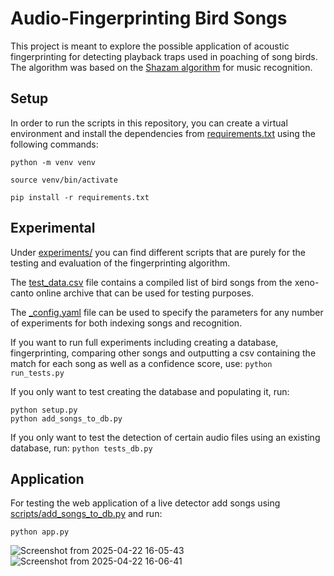 # Audio-Fingerprinting Bird Songs

This project is meant to explore the possible application of acoustic fingerprinting for detecting playback traps used in poaching of song birds. The algorithm was based on the [Shazam algorithm](https://www.ee.columbia.edu/~dpwe/papers/Wang03-shazam.pdf) for music recognition.

## Setup
In order to run the scripts in this repository, you can create a virtual environment and install the dependencies from [requirements.txt](https://github.com/friedrich-eibl/AudioFingerprinting/blob/master/requirements.txt) using the following commands:

```
python -m venv venv

source venv/bin/activate

pip install -r requirements.txt

```


## Experimental
Under [experiments/](https://github.com/friedrich-eibl/AudioFingerprinting/tree/master/experiments) you can find different scripts that are purely for the testing and evaluation of the fingerprinting algorithm. 

The [test_data.csv](https://github.com/friedrich-eibl/AudioFingerprinting/blob/master/experiments/test_data.csv) file contains a compiled list of bird songs from the xeno-canto online archive that can be used for testing purposes.

The [_config.yaml](https://github.com/friedrich-eibl/AudioFingerprinting/blob/master/experiments/_config.yaml) file can be used to specify the parameters for any number of experiments for both indexing songs and recognition.

If you want to run full experiments including creating a database, fingerprinting, comparing other songs and outputting a csv containing the match for each song as well as a confidence score, use: `python run_tests.py`


If you only want to test creating the database and populating it, run:
```
python setup.py
python add_songs_to_db.py
```
If you only want to test the detection of certain audio files using an existing database, run: `python tests_db.py`



## Application

For testing the web application of a live detector add songs using [scripts/add_songs_to_db.py](https://github.com/friedrich-eibl/AudioFingerprinting/blob/master/scripts/add_songs_to_db.py) and run:

`python app.py`

![Screenshot from 2025-04-22 16-05-43](https://github.com/user-attachments/assets/09f5b55f-8b97-404b-adde-12c378d24437)
![Screenshot from 2025-04-22 16-06-41](https://github.com/user-attachments/assets/e50ec036-570b-436d-9e86-8451adca8d74)

